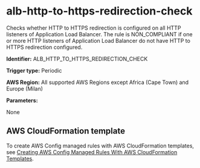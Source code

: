 # alb\-http\-to\-https\-redirection\-check<a name="alb-http-to-https-redirection-check"></a>

Checks whether HTTP to HTTPS redirection is configured on all HTTP listeners of Application Load Balancer\. The rule is NON\_COMPLIANT if one or more HTTP listeners of Application Load Balancer do not have HTTP to HTTPS redirection configured\.

**Identifier:** ALB\_HTTP\_TO\_HTTPS\_REDIRECTION\_CHECK

**Trigger type:** Periodic

**AWS Region:** All supported AWS Regions except Africa \(Cape Town\) and Europe \(Milan\)

**Parameters:**

 None  

## AWS CloudFormation template<a name="w24aac11c29c17c21c15"></a>

To create AWS Config managed rules with AWS CloudFormation templates, see [Creating AWS Config Managed Rules With AWS CloudFormation Templates](aws-config-managed-rules-cloudformation-templates.md)\.
